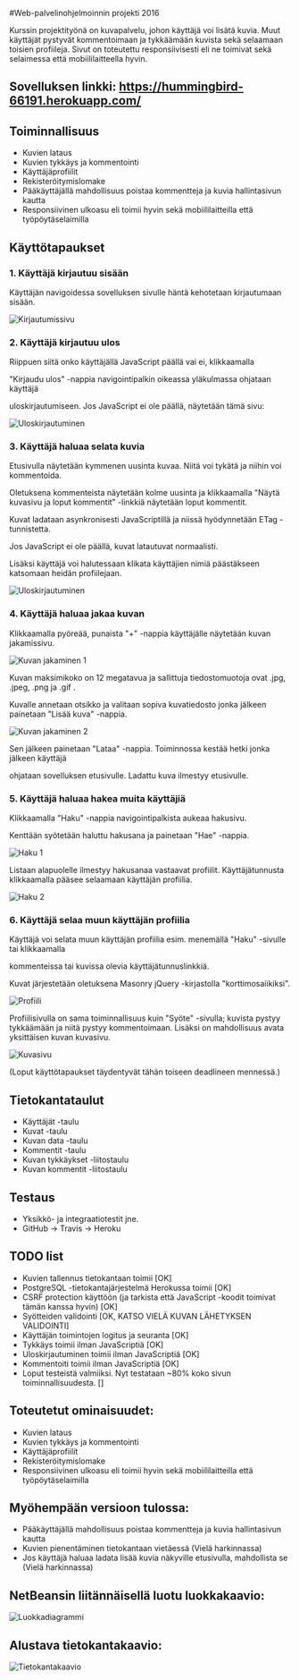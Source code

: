 #Web-palvelinohjelmoinnin projekti 2016

Kurssin projektityönä on kuvapalvelu, johon käyttäjä voi lisätä kuvia.
Muut käyttäjät pystyvät kommentoimaan ja tykkäämään kuvista sekä selaamaan toisien profiileja.
Sivut on toteutettu responsiivisesti eli ne toimivat sekä selaimessa että mobiililaitteella hyvin.

## Sovelluksen linkki: https://hummingbird-66191.herokuapp.com/

## Toiminnallisuus

* Kuvien lataus
* Kuvien tykkäys ja kommentointi
* Käyttäjäprofiilit
* Rekisteröitymislomake
* Pääkäyttäjällä mahdollisuus poistaa kommentteja ja kuvia hallintasivun kautta
* Responsiivinen ulkoasu eli toimii hyvin sekä mobiililaitteilla että työpöytäselaimilla

## Käyttötapaukset

### 1. Käyttäjä kirjautuu sisään

Käyttäjän navigoidessa sovelluksen sivulle häntä kehotetaan kirjautumaan sisään.

![Kirjautumissivu](kirjautumissivu.png)

### 2. Käyttäjä kirjautuu ulos

Riippuen siitä onko käyttäjällä JavaScript päällä vai ei, klikkaamalla

"Kirjaudu ulos" -nappia navigointipalkin oikeassa yläkulmassa ohjataan käyttäjä

uloskirjautumiseen. Jos JavaScript ei ole päällä, näytetään tämä sivu:

![Uloskirjautuminen](uloskirjautuminen.png)


### 3. Käyttäjä haluaa selata kuvia

Etusivulla näytetään kymmenen uusinta kuvaa. Niitä voi tykätä ja niihin voi kommentoida.

Oletuksena kommenteista näytetään kolme uusinta ja klikkaamalla "Näytä kuvasivu ja loput kommentit" -linkkiä näytetään loput kommentit.

Kuvat ladataan asynkronisesti JavaScriptillä ja niissä hyödynnetään ETag -tunnistetta.

Jos JavaScript ei ole päällä, kuvat latautuvat normaalisti.

Lisäksi käyttäjä voi halutessaan klikata käyttäjien nimiä päästäkseen katsomaan heidän profiilejaan.

![Uloskirjautuminen](syote.png)


### 4. Käyttäjä haluaa jakaa kuvan

Klikkaamalla pyöreää, punaista "+" -nappia käyttäjälle näytetään kuvan jakamissivu.

![Kuvan jakaminen 1](kuvan_jakaminen.png)

Kuvan maksimikoko on 12 megatavua ja sallittuja tiedostomuotoja ovat .jpg, .jpeg, .png ja .gif .

Kuvalle annetaan otsikko ja valitaan sopiva kuvatiedosto jonka jälkeen painetaan "Lisää kuva" -nappia.

![Kuvan jakaminen 2](kuvan_jakaminen2.png)

Sen jälkeen painetaan "Lataa" -nappia. Toiminnossa kestää hetki jonka jälkeen käyttäjä

ohjataan sovelluksen etusivulle. Ladattu kuva ilmestyy etusivulle.

### 5. Käyttäjä haluaa hakea muita käyttäjiä

Klikkaamalla "Haku" -nappia navigointipalkista aukeaa hakusivu.

Kenttään syötetään haluttu hakusana ja painetaan "Hae" -nappia.

![Haku 1](haku1.png)

Listaan alapuolelle ilmestyy hakusanaa vastaavat profiilit. Käyttäjätunnusta klikkaamalla pääsee selaamaan käyttäjän profiilia.

![Haku 2](haku2.png)

### 6. Käyttäjä selaa muun käyttäjän profiilia

Käyttäjä voi selata muun käyttäjän profiilia esim. menemällä "Haku" -sivulle tai klikkaamalla

kommenteissa tai kuvissa olevia käyttäjätunnuslinkkiä.

Kuvat järjestetään oletuksena Masonry jQuery -kirjastolla "korttimosaiikiksi".

![Profiili](profiili.png)

Profiilisivulla on sama toiminnallisuus kuin "Syöte" -sivulla; kuvista pystyy tykkäämään ja niitä pystyy kommentoimaan.
Lisäksi on mahdollisuus avata yksittäisen kuvan kuvasivu.

![Kuvasivu](kuvasivu.png)

(Loput käyttötapaukset täydentyvät tähän toiseen deadlineen mennessä.)

## Tietokantataulut

* Käyttäjät -taulu
* Kuvat -taulu
* Kuvan data -taulu
* Kommentit -taulu
* Kuvan tykkäykset -liitostaulu
* Kuvan kommentit -liitostaulu


## Testaus

* Yksikkö- ja integraatiotestit jne.
* GitHub -> Travis -> Heroku

## TODO list

* Kuvien tallennus tietokantaan toimii [OK]
* PostgreSQL -tietokantajärjestelmä Herokussa toimii [OK]
* CSRF protection käyttöön (ja tarkista että JavaScript -koodit toimivat tämän kanssa hyvin) [OK]
* Syötteiden validointi [OK, KATSO VIELÄ KUVAN LÄHETYKSEN VALIDOINTI]
* Käyttäjän toimintojen logitus ja seuranta [OK]
* Tykkäys toimii ilman JavaScriptiä [OK]
* Uloskirjautuminen toimii ilman JavaScriptiä [OK]
* Kommentoiti toimii ilman JavaScriptiä [OK]
* Loput testeistä valmiiksi. Nyt testataan ~80% koko sivun toiminnallisuudesta. []

## Toteutetut ominaisuudet:

* Kuvien lataus
* Kuvien tykkäys ja kommentointi
* Käyttäjäprofiilit
* Rekisteröitymislomake
* Responsiivinen ulkoasu eli toimii hyvin sekä mobiililaitteilla että työpöytäselaimilla

## Myöhempään versioon tulossa:

* Pääkäyttäjällä mahdollisuus poistaa kommentteja ja kuvia hallintasivun kautta
* Kuvien pienentäminen tietokantaan vietäessä (Vielä harkinnassa)
* Jos käyttäjä haluaa ladata lisää kuvia näkyville etusivulla, mahdollista se (Vielä harkinnassa)

## NetBeansin liitännäisellä luotu luokkakaavio:

![Luokkadiagrammi](class_diagram.png)

## Alustava tietokantakaavio:

![Tietokantakaavio](https://yuml.me/670dff40)
